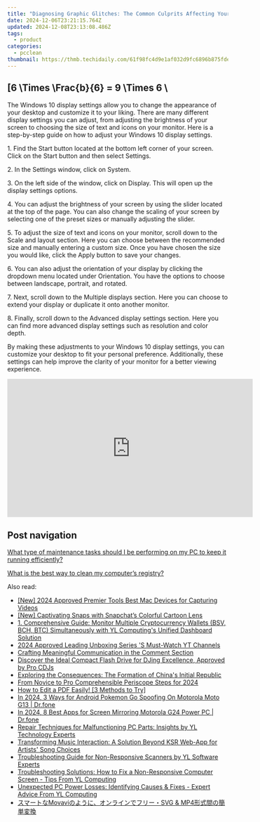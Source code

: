 ```yaml
---
title: "Diagnosing Graphic Glitches: The Common Culprits Affecting Your Graphics Card Explained with YL Software Insights"
date: 2024-12-06T23:21:15.764Z
updated: 2024-12-08T23:13:08.486Z
tags:
  - product
categories:
  - pcclean
thumbnail: https://thmb.techidaily.com/61f98fc4d9e1af032d9fc6896b875fde870b9cc610ca573f8ea2783fc3752f47.jpg
---
```


## \[6 \Times \Frac{b}{6} = 9 \Times 6 \

The Windows 10 display settings allow you to change the appearance of your desktop and customize it to your liking. There are many different display settings you can adjust, from adjusting the brightness of your screen to choosing the size of text and icons on your monitor. Here is a step-by-step guide on how to adjust your Windows 10 display settings. 

1\. Find the Start button located at the bottom left corner of your screen. Click on the Start button and then select Settings.

2\. In the Settings window, click on System.

3\. On the left side of the window, click on Display. This will open up the display settings options. 

4\. You can adjust the brightness of your screen by using the slider located at the top of the page. You can also change the scaling of your screen by selecting one of the preset sizes or manually adjusting the slider.

5\. To adjust the size of text and icons on your monitor, scroll down to the Scale and layout section. Here you can choose between the recommended size and manually entering a custom size. Once you have chosen the size you would like, click the Apply button to save your changes.

6\. You can also adjust the orientation of your display by clicking the dropdown menu located under Orientation. You have the options to choose between landscape, portrait, and rotated.

7\. Next, scroll down to the Multiple displays section. Here you can choose to extend your display or duplicate it onto another monitor.

8\. Finally, scroll down to the Advanced display settings section. Here you can find more advanced display settings such as resolution and color depth. 

By making these adjustments to your Windows 10 display settings, you can customize your desktop to fit your personal preference. Additionally, these settings can help improve the clarity of your monitor for a better viewing experience.

<!-- affiliate ads begin -->
<iframe width="560" height="315" src="https://www.youtube.com/embed/JNxZ4Z6BVCg?si=522oz1OPSQDhNYWT" title="YouTube video player" frameborder="0" allow="accelerometer; autoplay; clipboard-write; encrypted-media; gyroscope; picture-in-picture; web-share" referrerpolicy="strict-origin-when-cross-origin" allowfullscreen></iframe>
<!-- affiliate ads end -->

## Post navigation

[What type of maintenance tasks should I be performing on my PC to keep it running efficiently?](https://tools.techidaily.com/pcclean/products/)

[What is the best way to clean my computer’s registry?](https://tools.techidaily.com/pcclean/products/)

<ins class="adsbygoogle"
     style="display:block"
     data-ad-format="autorelaxed"
     data-ad-client="ca-pub-7571918770474297"
     data-ad-slot="1223367746"></ins>

<ins class="adsbygoogle"
     style="display:block"
     data-ad-client="ca-pub-7571918770474297"
     data-ad-slot="8358498916"
     data-ad-format="auto"
     data-full-width-responsive="true"></ins>

<span class="atpl-alsoreadstyle">Also read:</span>
<div><ul>
<li><a href="https://screen-activity-recording.techidaily.com/new-2024-approved-premier-tools-best-mac-devices-for-capturing-videos/"><u>[New] 2024 Approved Premier Tools Best Mac Devices for Capturing Videos</u></a></li>
<li><a href="https://extra-information.techidaily.com/new-captivating-snaps-with-snapchats-colorful-cartoon-lens/"><u>[New] Captivating Snaps with Snapchat’s Colorful Cartoon Lens</u></a></li>
<li><a href="https://win-updates.techidaily.com/1-comprehensive-guide-monitor-multiple-cryptocurrency-wallets-bsv-bch-btc-simultaneously-with-yl-computings-unified-dashboard-solution/"><u>1. Comprehensive Guide: Monitor Multiple Cryptocurrency Wallets (BSV, BCH, BTC) Simultaneously with YL Computing's Unified Dashboard Solution</u></a></li>
<li><a href="https://extra-skills.techidaily.com/2024-approved-leading-unboxing-series-s-must-watch-yt-channels/"><u>2024 Approved Leading Unboxing Series 'S Must-Watch YT Channels</u></a></li>
<li><a href="https://extra-tips.techidaily.com/crafting-meaningful-communication-in-the-comment-section/"><u>Crafting Meaningful Communication in the Comment Section</u></a></li>
<li><a href="https://win-updates.techidaily.com/discover-the-ideal-compact-flash-drive-for-djing-excellence-approved-by-pro-cdjs/"><u>Discover the Ideal Compact Flash Drive for DJing Excellence, Approved by Pro CDJs</u></a></li>
<li><a href="https://win-updates.techidaily.com/exploring-the-consequences-the-formation-of-chinas-initial-republic/"><u>Exploring the Consequences: The Formation of China's Initial Republic</u></a></li>
<li><a href="https://some-knowledge.techidaily.com/from-novice-to-pro-comprehensible-periscope-steps-for-2024/"><u>From Novice to Pro Comprehensible Periscope Steps for 2024</u></a></li>
<li><a href="https://tech-revival.techidaily.com/how-to-edit-a-pdf-easily-3-methods-to-try/"><u>How to Edit a PDF Easily! [3 Methods to Try]</u></a></li>
<li><a href="https://android-pokemon-go.techidaily.com/in-2024-3-ways-for-android-pokemon-go-spoofing-on-motorola-moto-g13-drfone-by-drfone-virtual-android/"><u>In 2024, 3 Ways for Android Pokemon Go Spoofing On Motorola Moto G13 | Dr.fone</u></a></li>
<li><a href="https://screen-mirror.techidaily.com/in-2024-8-best-apps-for-screen-mirroring-motorola-g24-power-pc-drfone-by-drfone-android/"><u>In 2024, 8 Best Apps for Screen Mirroring Motorola G24 Power PC | Dr.fone</u></a></li>
<li><a href="https://win-updates.techidaily.com/repair-techniques-for-malfunctioning-pc-parts-insights-by-yl-technology-experts/"><u>Repair Techniques for Malfunctioning PC Parts: Insights by YL Technology Experts</u></a></li>
<li><a href="https://win-updates.techidaily.com/transforming-music-interaction-a-solution-beyond-ksr-web-app-for-artists-song-choices/"><u>Transforming Music Interaction: A Solution Beyond KSR Web-App for Artists' Song Choices</u></a></li>
<li><a href="https://win-updates.techidaily.com/troubleshooting-guide-for-non-responsive-scanners-by-yl-software-experts/"><u>Troubleshooting Guide for Non-Responsive Scanners by YL Software Experts</u></a></li>
<li><a href="https://win-updates.techidaily.com/troubleshooting-solutions-how-to-fix-a-non-responsive-computer-screen-tips-from-yl-computing/"><u>Troubleshooting Solutions: How to Fix a Non-Responsive Computer Screen - Tips From YL Computing</u></a></li>
<li><a href="https://win-updates.techidaily.com/unexpected-pc-power-losses-identifying-causes-and-fixes-expert-advice-from-yl-computing/"><u>Unexpected PC Power Losses: Identifying Causes & Fixes - Expert Advice From YL Computing</u></a></li>
<li><a href="https://some-knowledge.techidaily.com/movavisvg-and-mp4/"><u>スマートなMovaviのように、オンラインでフリー・SVG & MP4形式間の簡単変換</u></a></li>
</ul></div>

